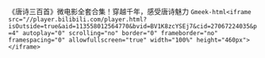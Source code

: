 《唐诗三百首》微电影全套合集！穿越千年，感受唐诗魅力
`Gmeek-html<iframe src="//player.bilibili.com/player.html?isOutside=true&aid=113558012564770&bvid=BV1K8zcYSEj7&cid=27067224035&p=4" autoplay="0" scrolling="no" border="0" frameborder="no" framespacing="0" allowfullscreen="true" width="100%" height="460px"></iframe>`

